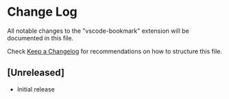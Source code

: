 # Change Log

All notable changes to the "vscode-bookmark" extension will be documented in this file.

Check [Keep a Changelog](http://keepachangelog.com/) for recommendations on how to structure this file.

## [Unreleased]

- Initial release